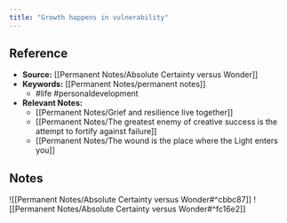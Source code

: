 ```yaml
---
title: "Growth happens in vulnerability"
---
```

## Reference
- **Source:** [[Permanent Notes/Absolute Certainty versus Wonder]]
- **Keywords:** [[Permanent Notes/permanent notes]]
	- #life #personaldevelopment 
- **Relevant Notes:** 
	- [[Permanent Notes/Grief and resilience live together]]
	- [[Permanent Notes/The greatest enemy of creative success is the attempt to fortify against failure]]
	- [[Permanent Notes/The wound is the place where the Light enters you]]
## Notes

![[Permanent Notes/Absolute Certainty versus Wonder#^cbbc87]]
![[Permanent Notes/Absolute Certainty versus Wonder#^fc16e2]]